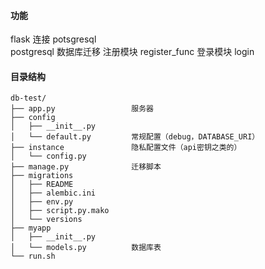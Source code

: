 #### 功能

flask 连接 potsgresql  
postgresql 数据库迁移
注册模块 register_func
登录模块 login

#### 目录结构

```
db-test/
├── app.py 	               服务器
├── config
│   ├── __init__.py
│   └── default.py         常规配置（debug，DATABASE_URI）
├── instance               隐私配置文件（api密钥之类的）
│   └── config.py
├── manage.py              迁移脚本
├── migrations
│   ├── README
│   ├── alembic.ini
│   ├── env.py
│   ├── script.py.mako
│   └── versions
├── myapp
│   ├── __init__.py
│   └── models.py          数据库表
└── run.sh
```

